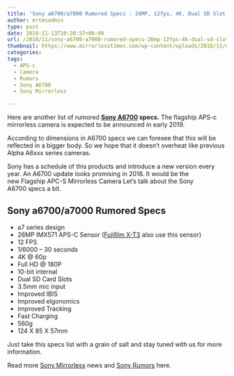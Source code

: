 ```yaml
---
title: 'Sony a6700/a7000 Rumored Specs : 26MP, 12fps, 4K, Dual SD Slot'
author: mrtmsadmin
type: post
date: 2018-11-13T10:20:57+00:00
url: /2018/11/sony-a6700-a7000-rumored-specs-26mp-12fps-4k-dual-sd-slot/
thumbnail: https://www.mirrorlesstimes.com/wp-content/uploads/2018/11/expect-sony-a6700-camera.jpg
categories:
tags:
  - APS-c
  - Camera
  - Rumors
  - Sony A6700
  - Sony Mirrorless

---
```

Here are another list of rumored **<a href="https://www.mirrorlesstimes.com/tags/sony-a6700/" target="_blank" rel="noopener" data-wpel-link="exclude">Sony A6700</a> specs.** The flagship APS-c mirrorless camera is expected to be announced in early 2019.

According to dimensions in A6700 specs we can foresee that this will be reflected in a bigger body. So we hope that it doesn’t overheat like previous Alpha A6xxx series cameras.

Sony has a schedule of this products and introduce a new version every year. An A6700 update looks promising in 2018. It would be the new Flagship APC-S Mirrorless Camera Let’s talk about the Sony A6700 specs a bit. <!--more-->

## Sony a6700/a7000 Rumored Specs

  * a7 series design
  * 26MP IMX571 APS-C Sensor (<a href="https://www.mirrorlesstimes.com/tags/fujifilm-x-t3/" data-wpel-link="internal">Fujifilm X-T3</a> also use this sensor)
  * 12 FPS
  * 1/6000 – 30 seconds
  * 4K @ 60p
  * Full HD @ 180P
  * 10-bit internal
  * Dual SD Card Slots
  * 3.5mm mic input
  * Improved IBIS
  * Improved elgonomics
  * Improved Tracking
  * Fast Charging
  * 560g
  * 124 X 85 X 57mm

Just take this specs list with a grain of salt and stay tuned with us for more information.

Read more <a href="https://www.mirrorlesstimes.com/tags/sony-mirrorless/" target="_blank" rel="noopener">Sony Mirrorless</a> news and <a href="https://www.dailycameranews.com/tag/sony-rumors/" target="_blank" rel="noopener">Sony Rumors</a> here.